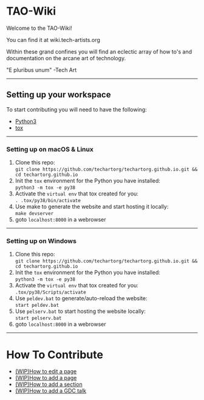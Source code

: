# TAO-Wiki

Welcome to the TAO-Wiki!

You can find it at wiki.tech-artists.org

Within these grand confines you will find an eclectic array of how to's and documentation on the arcane art of technology.

"E pluribus unum"
-Tech Art

----

## Setting up your workspace

To start contributing you will need to have the following:
- [Python3](https://www.python.org/downloads/)
- [tox](https://pypi.org/project/tox/)

---

### Setting up on macOS & Linux
1. Clone this repo: \
`git clone https://github.com/techartorg/techartorg.github.io.git && cd techartorg.github.io`
2. Init the `tox` environment for the Python you have installed: \
`python3 -m tox -e py38`
3. Activate the `virtual env` that tox created for you: \
`. .tox/py38/bin/activate`
4. Use make to generate the website and start hosting it locally: \
`make devserver`
5. goto `localhost:8000` in a webrowser


---

### Setting up on Windows

1. Clone this repo: \
`git clone https://github.com/techartorg/techartorg.github.io.git && cd techartorg.github.io`
2. Init the `tox` environment for the Python you have installed: \
`python3 -m tox -e py38`
3. Activate the `virtual env` that tox created for you: \
`.tox/py38/Scripts/activate`
4. Use `peldev.bat` to generate/auto-reload the website: \
`start peldev.bat`
4. Use `pelserv.bat` to start hosting the website locally: \
`start pelserv.bat`
5. goto `localhost:8000` in a webrowser


---

# How To Contribute

- [(WIP)How to edit a page](#)
- [(WIP)How to add a page](#)
- [(WIP)How to add a section](#)
- [(WIP)How to add a GDC talk](#)